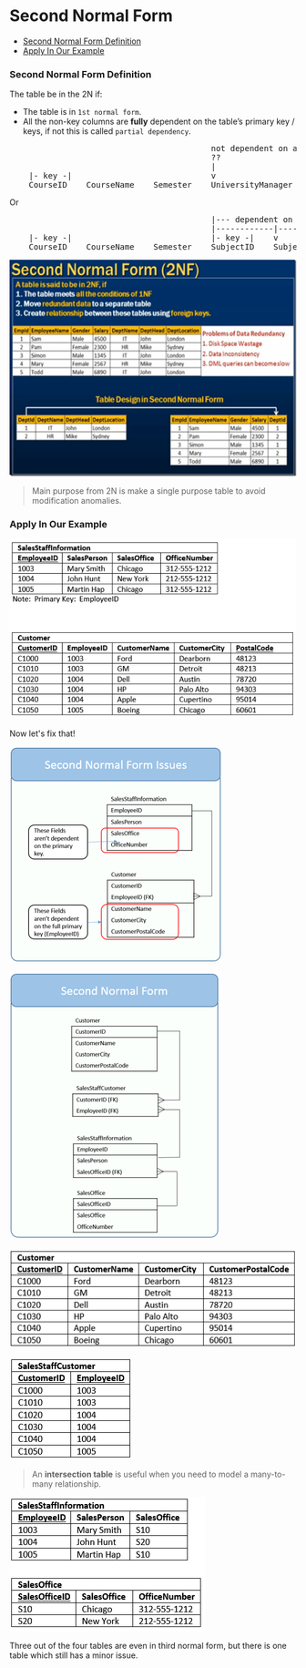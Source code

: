# Second Normal Form

* [Second Normal Form Definition](#second-normal-form-definition)
* [Apply In Our Example](#apply-in-our-example)

### Second Normal Form Definition
The table be in the 2N if:
* The table is in `1st normal form`.
* All the non-key columns are **fully** dependent on the table’s primary key / keys, if not this is called `partial dependency`.

<pre>
                                          not dependent on any primary keys
                                          ??
                                          |
    |- key -|                             v
    CourseID    CourseName    Semester    UniversityManager
</pre>
Or
<pre>
                                          |--- dependent on one key ---|
                                          |------------|---------------|
    |- key -|                             |- key -|    v               v
    CourseID    CourseName    Semester    SubjectID    SubjectName    SubjectGrade
</pre>

![Table Not Normalized](../images/N2-summary.png)

> Main purpose from 2N is make a single purpose table to avoid modification anomalies.

### Apply In Our Example

![Table Not Normalized](../images/FirstNormalFormDataExample.png)

Now let's fix that!

![Table Not Normalized](../images/SecondNormalFormIssues.png)

![Table Not Normalized](../images/SecondNormalFormDataModel.png)

![Table Not Normalized](../images/SecondNormalFormSampleData1.png)

![Table Not Normalized](../images/SecondNormalFormSampleData2.png)

> An **intersection table** is useful when you need to model a many-to-many relationship.

![Table Not Normalized](../images/SecondNormalFormSampleData3.png)

Three out of the four tables are even in third normal form, but there is one table which still has a minor issue.
